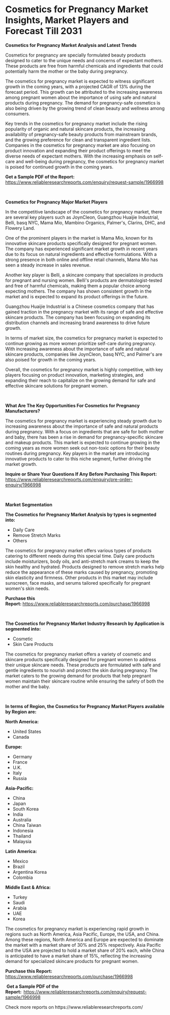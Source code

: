 <p><h1>Cosmetics for Pregnancy Market Insights, Market Players and Forecast Till 2031</h1></p><p><strong>Cosmetics for Pregnancy Market Analysis and Latest Trends</strong></p>
<p><p>Cosmetics for pregnancy are specially formulated beauty products designed to cater to the unique needs and concerns of expectant mothers. These products are free from harmful chemicals and ingredients that could potentially harm the mother or the baby during pregnancy.</p><p>The cosmetics for pregnancy market is expected to witness significant growth in the coming years, with a projected CAGR of 13% during the forecast period. This growth can be attributed to the increasing awareness among pregnant women about the importance of using safe and natural products during pregnancy. The demand for pregnancy-safe cosmetics is also being driven by the growing trend of clean beauty and wellness among consumers.</p><p>Key trends in the cosmetics for pregnancy market include the rising popularity of organic and natural skincare products, the increasing availability of pregnancy-safe beauty products from mainstream brands, and the growing preference for clean and transparent ingredient lists. Companies in the cosmetics for pregnancy market are also focusing on product innovation and expanding their product offerings to meet the diverse needs of expectant mothers. With the increasing emphasis on self-care and well-being during pregnancy, the cosmetics for pregnancy market is poised for continued growth in the coming years.</p></p>
<p><strong>Get a Sample PDF of the Report:&nbsp;</strong> <a href="https://www.reliableresearchreports.com/enquiry/request-sample/1966998">https://www.reliableresearchreports.com/enquiry/request-sample/1966998</a></p>
<p>&nbsp;</p>
<p><strong>Cosmetics for Pregnancy Major Market Players</strong></p>
<p><p>In the competitive landscape of the cosmetics for pregnancy market, there are several key players such as JoynCleon, Guangzhou Huaijie Industrial, Belli, basq NYC, Mama Mio, Mambino Organics, Palmer's, Clarins, DHC, and Flowery Land.</p><p>One of the prominent players in the market is Mama Mio, known for its innovative skincare products specifically designed for pregnant women. The company has experienced significant market growth in recent years due to its focus on natural ingredients and effective formulations. With a strong presence in both online and offline retail channels, Mama Mio has seen a steady increase in sales revenue.</p><p>Another key player is Belli, a skincare company that specializes in products for pregnant and nursing women. Belli's products are dermatologist-tested and free of harmful chemicals, making them a popular choice among expecting mothers. The company has shown consistent growth in the market and is expected to expand its product offerings in the future.</p><p>Guangzhou Huaijie Industrial is a Chinese cosmetics company that has gained traction in the pregnancy market with its range of safe and effective skincare products. The company has been focusing on expanding its distribution channels and increasing brand awareness to drive future growth.</p><p>In terms of market size, the cosmetics for pregnancy market is expected to continue growing as more women prioritize self-care during pregnancy. With increasing awareness about the importance of safe and natural skincare products, companies like JoynCleon, basq NYC, and Palmer's are also poised for growth in the coming years.</p><p>Overall, the cosmetics for pregnancy market is highly competitive, with key players focusing on product innovation, marketing strategies, and expanding their reach to capitalize on the growing demand for safe and effective skincare solutions for pregnant women.</p></p>
<p>&nbsp;</p>
<p><strong>What Are The Key Opportunities For Cosmetics for Pregnancy Manufacturers?</strong></p>
<p><p>The cosmetics for pregnancy market is experiencing steady growth due to increasing awareness about the importance of safe and natural products during pregnancy. With a focus on ingredients that are safe for both mother and baby, there has been a rise in demand for pregnancy-specific skincare and makeup products. This market is expected to continue growing in the coming years as more women seek out non-toxic options for their beauty routines during pregnancy. Key players in the market are introducing innovative products to cater to this niche segment, further driving the market growth.</p></p>
<p><strong>Inquire or Share Your Questions If Any Before Purchasing This Report:</strong> <a href="https://www.reliableresearchreports.com/enquiry/pre-order-enquiry/1966998">https://www.reliableresearchreports.com/enquiry/pre-order-enquiry/1966998</a></p>
<p>&nbsp;</p>
<p><strong>Market Segmentation</strong></p>
<p><strong>The Cosmetics for Pregnancy Market Analysis by types is segmented into:</strong></p>
<p><ul><li>Daily Care</li><li>Remove Stretch Marks</li><li>Others</li></ul></p>
<p><p>The cosmetics for pregnancy market offers various types of products catering to different needs during this special time. Daily care products include moisturizers, body oils, and anti-stretch mark creams to keep the skin healthy and hydrated. Products designed to remove stretch marks help reduce the appearance of these marks caused by pregnancy, promoting skin elasticity and firmness. Other products in this market may include sunscreen, face masks, and serums tailored specifically for pregnant women's skin needs.</p></p>
<p><strong>Purchase this Report:&nbsp;</strong><a href="https://www.reliableresearchreports.com/purchase/1966998">https://www.reliableresearchreports.com/purchase/1966998</a></p>
<p>&nbsp;</p>
<p><strong>The Cosmetics for Pregnancy Market Industry Research by Application is segmented into:</strong></p>
<p><ul><li>Cosmetic</li><li>Skin Care Products</li></ul></p>
<p><p>The cosmetics for pregnancy market offers a variety of cosmetic and skincare products specifically designed for pregnant women to address their unique skincare needs. These products are formulated with safe and gentle ingredients to nourish and protect the skin during pregnancy. The market caters to the growing demand for products that help pregnant women maintain their skincare routine while ensuring the safety of both the mother and the baby.</p></p>
<p>&nbsp;</p>
<p><strong>In terms of Region, the Cosmetics for Pregnancy Market Players available by Region are:</strong></p>
<p>
    <p> <strong> North America: </strong>
        <ul>
            <li>United States</li>
            <li>Canada</li>
        </ul>
        </p> 
    <p> <strong> Europe: </strong>
        <ul>
            <li>Germany</li>
            <li>France</li>
            <li>U.K.</li>
            <li>Italy</li>
            <li>Russia</li>
        </ul>
        </p> 
    <p> <strong> Asia-Pacific: </strong>
        <ul>
            <li>China</li>
            <li>Japan</li>
            <li>South Korea</li>
            <li>India</li>
            <li>Australia</li>
            <li>China Taiwan</li>
            <li>Indonesia</li>
            <li>Thailand</li>
            <li>Malaysia</li>
        </ul>
        </p> 
    <p> <strong> Latin America: </strong>
        <ul>
            <li>Mexico</li>
            <li>Brazil</li>
            <li>Argentina Korea</li>
            <li>Colombia</li>
        </ul>
        </p> 
    <p> <strong> Middle East & Africa: </strong>
        <ul>
            <li>Turkey</li>
            <li>Saudi</li>
            <li>Arabia</li>
            <li>UAE</li>
            <li>Korea</li>
        </ul>
    </p>
    </p>
<p><p>The cosmetics for pregnancy market is experiencing rapid growth in regions such as North America, Asia Pacific, Europe, the USA, and China. Among these regions, North America and Europe are expected to dominate the market with a market share of 30% and 25% respectively. Asia Pacific and the USA are projected to hold a market share of 20% each, while China is anticipated to have a market share of 15%, reflecting the increasing demand for specialized skincare products for pregnant women.</p></p>
<p><strong>Purchase this Report: </strong><a href="https://www.reliableresearchreports.com/purchase/1966998">https://www.reliableresearchreports.com/purchase/1966998</a></p>
<p>&nbsp;<strong>Get a Sample PDF of the Report:&nbsp;&nbsp;</strong><a href="https://www.reliableresearchreports.com/enquiry/request-sample/1966998">https://www.reliableresearchreports.com/enquiry/request-sample/1966998</a></p>
<p><strong></strong></p>
<p>Check more reports on https://www.reliableresearchreports.com/</p>